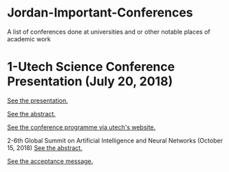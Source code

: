 # Jordan-Important-Conferences
A list of conferences done at universities and or other notable places of academic work

1-Utech Science Conference Presentation (July 20, 2018)
==========

[See the presentation.](https://drive.google.com/file/d/1GUD6B0Q-ane2dSznRGKXWBQMKz1v7A4D/view?fbclid=IwAR1bc7id6wePNo7ceycpgbQnq2nC2aoeLcM7GbRdLJKnu5LPHCqheV0cE7g)

[See the abstract.](https://drive.google.com/file/d/1jv4caN6ZNm2UKCgvb7q4JruvlSC8r-77/view?fbclid=IwAR3JwlOvf14l7_S0JlGgSMXUfCHJuPbQpsXr4GiDRY2-QmtqHtzc6DGMWuI)

[See the conference programme via utech's website.](http://utech.edu.jm/foss_conf/ConferenceProgramme.pdf?fbclid=IwAR2vhLxssMuZjf1KBscrZUG4OwCFggJZDGx3fZihYmWV6H-h_XDeWXMa1ds)


2-6th Global Summit on Artificial Intelligence and Neural Networks (October 15, 2018)
[See the abstract.](https://drive.google.com/file/d/1pCkync_I2LCPkvFXq-wnUNyxfG8YwVZ0/view)

[See the acceptance message.](https://drive.google.com/file/d/1OJ0cB9Y7vflaB32kuS6SkDCclht2mTbI/view?usp=sharing)
